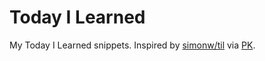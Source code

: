 # Today I Learned
My Today I Learned snippets.  Inspired by [simonw/til](https://github.com/simonw/til) via [PK](https://github.com/pkshiu).


